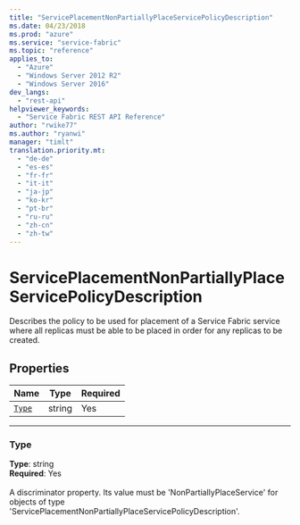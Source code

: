 ```yaml
---
title: "ServicePlacementNonPartiallyPlaceServicePolicyDescription"
ms.date: 04/23/2018
ms.prod: "azure"
ms.service: "service-fabric"
ms.topic: "reference"
applies_to: 
  - "Azure"
  - "Windows Server 2012 R2"
  - "Windows Server 2016"
dev_langs: 
  - "rest-api"
helpviewer_keywords: 
  - "Service Fabric REST API Reference"
author: "rwike77"
ms.author: "ryanwi"
manager: "timlt"
translation.priority.mt: 
  - "de-de"
  - "es-es"
  - "fr-fr"
  - "it-it"
  - "ja-jp"
  - "ko-kr"
  - "pt-br"
  - "ru-ru"
  - "zh-cn"
  - "zh-tw"
---
```

# ServicePlacementNonPartiallyPlaceServicePolicyDescription

Describes the policy to be used for placement of a Service Fabric service where all replicas must be able to be placed in order for any replicas to be created.


## Properties
| Name | Type | Required |
| --- | --- | --- |
| [`Type`](#type) | string | Yes |

____
### Type
__Type__: string <br/>
__Required__: Yes <br/>
<br/>
A discriminator property. Its value must be 'NonPartiallyPlaceService' for objects of type 'ServicePlacementNonPartiallyPlaceServicePolicyDescription'.
